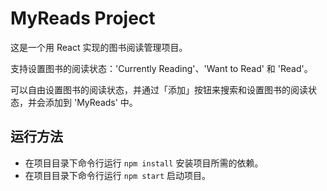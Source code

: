 # MyReads Project

这是一个用 React 实现的图书阅读管理项目。

支持设置图书的阅读状态：'Currently Reading'、'Want to Read' 和 'Read'。

可以自由设置图书的阅读状态，并通过「添加」按钮来搜索和设置图书的阅读状态，并会添加到 'MyReads' 中。

## 运行方法

* 在项目目录下命令行运行 `npm install` 安装项目所需的依赖。
* 在项目目录下命令行运行 `npm start` 启动项目。
